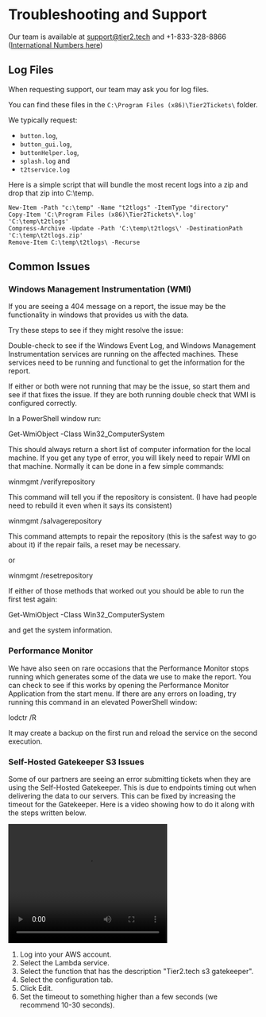 # Troubleshooting and Support

Our team is available at [support@tier2.tech](mailto:support@tier2.tech) and +1-833-328-8866 ([International Numbers here](https://docs.tier2tickets.com/#support))

## Log Files

When requesting support, our team may ask you for log files.

You can find these files in the `C:\Program Files (x86)\Tier2Tickets\` folder.

We typically request:

- `button.log`,
- `button_gui.log`,
- `buttonHelper.log`,
- `splash.log` and
- `t2tservice.log`



Here is a simple script that will bundle the most recent logs into a zip and drop that zip into C:\temp.

```shell
New-Item -Path "c:\temp" -Name "t2tlogs" -ItemType "directory"
Copy-Item 'C:\Program Files (x86)\Tier2Tickets\*.log' 'C:\temp\t2tlogs'
Compress-Archive -Update -Path 'C:\temp\t2tlogs\' -DestinationPath 'C:\temp\t2tlogs.zip'
Remove-Item C:\temp\t2tlogs\ -Recurse
```

## Common Issues

### Windows Management Instrumentation (WMI)

If you are seeing a 404 message on a report, the issue may be the functionality in windows that provides us with the data.

Try these steps to see if they might resolve the issue:

Double-check to see if the Windows Event Log, and Windows Management Instrumentation services are running on the affected machines. These services need to be running and functional to get the information for the report.

If either or both were not running that may be the issue, so start them and see if that fixes the issue. If they are both running double check that WMI is configured correctly.

In a PowerShell window run:

Get-WmiObject -Class Win32_ComputerSystem

This should always return a short list of computer information for the local machine. If you get any type of error, you will likely need to repair WMI on that machine. Normally it can be done in a few simple commands:

winmgmt /verifyrepository

This command will tell you if the repository is consistent. (I have had people need to rebuild it even when it says its consistent)

winmgmt /salvagerepository

This command attempts to repair the repository (this is the safest way to go about it)
if the repair fails, a reset may be necessary.

or

winmgmt /resetrepository

If either of those methods that worked out you should be able to run the first test again:

Get-WmiObject -Class Win32_ComputerSystem

and get the system information.


### Performance Monitor

We have also seen on rare occasions that the Performance Monitor stops running which generates some of the data we use to make the report. You can check to see if this works by opening the Performance Monitor Application from the start menu. If there are any errors on loading, try running this command in an elevated PowerShell window:

lodctr /R

It may create a backup on the first run and reload the service on the second execution.

### Self-Hosted Gatekeeper S3 Issues

Some of our partners are seeing an error submitting tickets when they are using the Self-Hosted Gatekeeper. This is due to endpoints timing out when delivering the data to our servers. This can be fixed by increasing the timeout for the Gatekeeper. Here is a video showing how to do it along with the steps written below. 

<video src="https:\\dev.helpdeskbuttons.com\resources\gatekeeper timeout.mp4" width="320" height="240" controls></video>

1) Log into your AWS account.
2) Select the Lambda service.
3) Select the function that has the description "Tier2.tech s3 gatekeeper".
4) Select the configuration tab. 
5) Click Edit.
6) Set the timeout to something higher than a few seconds (we recommend 10-30 seconds).